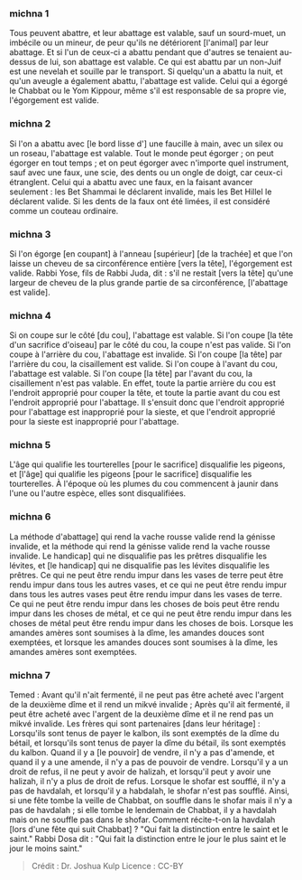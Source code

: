 
### michna 1
Tous peuvent abattre, et leur abattage est valable, sauf un sourd-muet, un imbécile ou un mineur, de peur qu'ils ne détériorent [l'animal] par leur abattage. Et si l'un de ceux-ci a abattu pendant que d'autres se tenaient au-dessus de lui, son abattage est valable. Ce qui est abattu par un non-Juif est une nevelah et souille par le transport. Si quelqu'un a abattu la nuit, et qu'un aveugle a également abattu, l'abattage est valide. Celui qui a égorgé le Chabbat ou le Yom Kippour, même s'il est responsable de sa propre vie, l'égorgement est valide.

### michna 2
Si l'on a abattu avec [le bord lisse d'] une faucille à main, avec un silex ou un roseau, l'abattage est valable. Tout le monde peut égorger ; on peut égorger en tout temps ; et on peut égorger avec n'importe quel instrument, sauf avec une faux, une scie, des dents ou un ongle de doigt, car ceux-ci étranglent. Celui qui a abattu avec une faux, en la faisant avancer seulement : les Bet Shammai le déclarent invalide, mais les Bet Hillel le déclarent valide. Si les dents de la faux ont été limées, il est considéré comme un couteau ordinaire.

### michna 3
Si l'on égorge [en coupant] à l'anneau [supérieur] [de la trachée] et que l'on laisse un cheveu de sa circonférence entière [vers la tête], l'égorgement est valide. Rabbi Yose, fils de Rabbi Juda, dit : s'il ne restait [vers la tête] qu'une largeur de cheveu de la plus grande partie de sa circonférence, [l'abattage est valide].

### michna 4
Si on coupe sur le côté [du cou], l'abattage est valable. Si l'on coupe [la tête d'un sacrifice d'oiseau] par le côté du cou, la coupe n'est pas valide. Si l'on coupe à l'arrière du cou, l'abattage est invalide. Si l'on coupe [la tête] par l'arrière du cou, la cisaillement est valide. Si l'on coupe à l'avant du cou, l'abattage est valable. Si l'on coupe [la tête] par l'avant du cou, la cisaillement n'est pas valable. En effet, toute la partie arrière du cou est l'endroit approprié pour couper la tête, et toute la partie avant du cou est l'endroit approprié pour l'abattage. Il s'ensuit donc que l'endroit approprié pour l'abattage est inapproprié pour la sieste, et que l'endroit approprié pour la sieste est inapproprié pour l'abattage.

### michna 5
L'âge qui qualifie les tourterelles [pour le sacrifice] disqualifie les pigeons, et [l'âge] qui qualifie les pigeons [pour le sacrifice] disqualifie les tourterelles. À l'époque où les plumes du cou commencent à jaunir dans l'une ou l'autre espèce, elles sont disqualifiées.

### michna 6
La méthode d'abattage] qui rend la vache rousse valide rend la génisse invalide, et la méthode qui rend la génisse valide rend la vache rousse invalide. Le handicap] qui ne disqualifie pas les prêtres disqualifie les lévites, et [le handicap] qui ne disqualifie pas les lévites disqualifie les prêtres. Ce qui ne peut être rendu impur dans les vases de terre peut être rendu impur dans tous les autres vases, et ce qui ne peut être rendu impur dans tous les autres vases peut être rendu impur dans les vases de terre. Ce qui ne peut être rendu impur dans les choses de bois peut être rendu impur dans les choses de métal, et ce qui ne peut être rendu impur dans les choses de métal peut être rendu impur dans les choses de bois. Lorsque les amandes amères sont soumises à la dîme, les amandes douces sont exemptées, et lorsque les amandes douces sont soumises à la dîme, les amandes amères sont exemptées.

### michna 7
Temed : Avant qu'il n'ait fermenté, il ne peut pas être acheté avec l'argent de la deuxième dîme et il rend un mikvé invalide ; Après qu'il ait fermenté, il peut être acheté avec l'argent de la deuxième dîme et il ne rend pas un mikvé invalide. Les frères qui sont partenaires [dans leur héritage] : Lorsqu'ils sont tenus de payer le kalbon, ils sont exemptés de la dîme du bétail, et lorsqu'ils sont tenus de payer la dîme du bétail, ils sont exemptés du kalbon. Quand il y a [le pouvoir] de vendre, il n'y a pas d'amende, et quand il y a une amende, il n'y a pas de pouvoir de vendre. Lorsqu'il y a un droit de refus, il ne peut y avoir de halizah, et lorsqu'il peut y avoir une halizah, il n'y a plus de droit de refus. Lorsque le shofar est soufflé, il n'y a pas de havdalah, et lorsqu'il y a habdalah, le shofar n'est pas soufflé. Ainsi, si une fête tombe la veille de Chabbat, on souffle dans le shofar mais il n'y a pas de havdalah ; si elle tombe le lendemain de Chabbat, il y a havdalah mais on ne souffle pas dans le shofar. Comment récite-t-on la havdalah [lors d'une fête qui suit Chabbat] ? "Qui fait la distinction entre le saint et le saint." Rabbi Dosa dit : "Qui fait la distinction entre le jour le plus saint et le jour le moins saint."

>Crédit : Dr. Joshua Kulp
>Licence : CC-BY